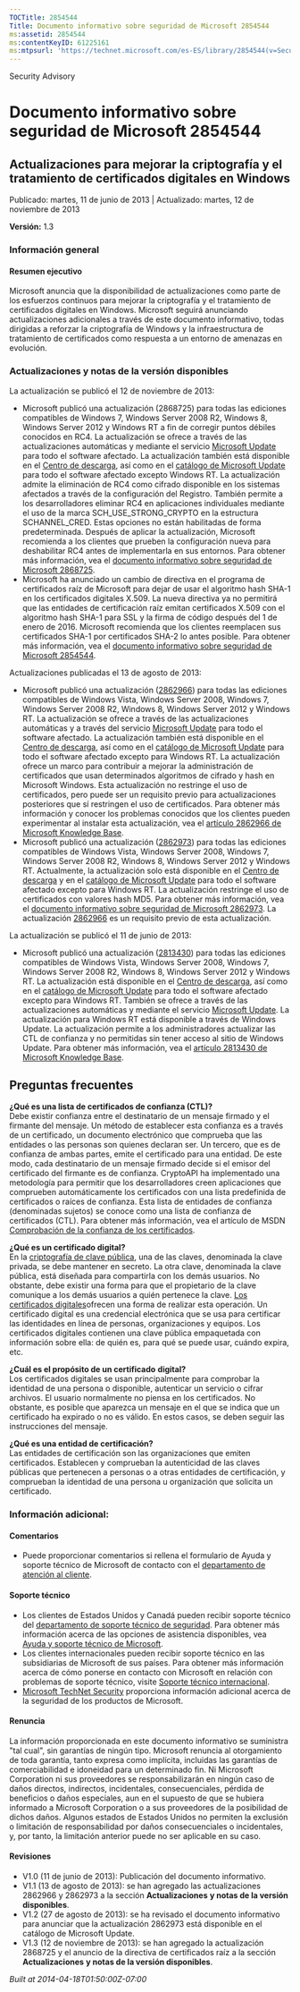 ```yaml
---
TOCTitle: 2854544
Title: Documento informativo sobre seguridad de Microsoft 2854544
ms:assetid: 2854544
ms:contentKeyID: 61225161
ms:mtpsurl: 'https://technet.microsoft.com/es-ES/library/2854544(v=Security.10)'
---
```


Security Advisory

Documento informativo sobre seguridad de Microsoft 2854544
==========================================================

Actualizaciones para mejorar la criptografía y el tratamiento de certificados digitales en Windows
--------------------------------------------------------------------------------------------------

Publicado: martes, 11 de junio de 2013 | Actualizado: martes, 12 de noviembre de 2013

**Versión:** 1.3

### Información general

#### Resumen ejecutivo

Microsoft anuncia que la disponibilidad de actualizaciones como parte de los esfuerzos continuos para mejorar la criptografía y el tratamiento de certificados digitales en Windows. Microsoft seguirá anunciando actualizaciones adicionales a través de este documento informativo, todas dirigidas a reforzar la criptografía de Windows y la infraestructura de tratamiento de certificados como respuesta a un entorno de amenazas en evolución.

### Actualizaciones y notas de la versión disponibles

La actualización se publicó el 12 de noviembre de 2013:

-   Microsoft publicó una actualización (2868725) para todas las ediciones compatibles de Windows 7, Windows Server 2008 R2, Windows 8, Windows Server 2012 y Windows RT a fin de corregir puntos débiles conocidos en RC4. La actualización se ofrece a través de las actualizaciones automáticas y mediante el servicio [Microsoft Update](http://go.microsoft.com/fwlink/?linkid=40747) para todo el software afectado. La actualización también está disponible en el [Centro de descarga](http://www.microsoft.com/download/default.aspx), así como en el [catálogo de Microsoft Update](http://go.microsoft.com/fwlink/?linkid=96155) para todo el software afectado excepto Windows RT. La actualización admite la eliminación de RC4 como cifrado disponible en los sistemas afectados a través de la configuración del Registro. También permite a los desarrolladores eliminar RC4 en aplicaciones individuales mediante el uso de la marca SCH\_USE\_STRONG\_CRYPTO en la estructura SCHANNEL\_CRED. Estas opciones no están habilitadas de forma predeterminada. Después de aplicar la actualización, Microsoft recomienda a los clientes que prueben la configuración nueva para deshabilitar RC4 antes de implementarla en sus entornos. Para obtener más información, vea el [documento informativo sobre seguridad de Microsoft 2868725](http://go.microsoft.com/fwlink/?linkid=329832).
-   Microsoft ha anunciado un cambio de directiva en el programa de certificados raíz de Microsoft para dejar de usar el algoritmo hash SHA-1 en los certificados digitales X.509. La nueva directiva ya no permitirá que las entidades de certificación raíz emitan certificados X.509 con el algoritmo hash SHA-1 para SSL y la firma de código después del 1 de enero de 2016. Microsoft recomienda que los clientes reemplacen sus certificados SHA-1 por certificados SHA-2 lo antes posible. Para obtener más información, vea el [documento informativo sobre seguridad de Microsoft 2854544](http://go.microsoft.com/fwlink/?linkid=329832).

Actualizaciones publicadas el 13 de agosto de 2013:

-   Microsoft publicó una actualización ([2862966](https://support.microsoft.com/kb/2862966)) para todas las ediciones compatibles de Windows Vista, Windows Server 2008, Windows 7, Windows Server 2008 R2, Windows 8, Windows Server 2012 y Windows RT. La actualización se ofrece a través de las actualizaciones automáticas y a través del servicio [Microsoft Update](http://go.microsoft.com/fwlink/?linkid=40747) para todo el software afectado. La actualización también está disponible en el [Centro de descarga](http://www.microsoft.com/download/default.aspx), así como en el [catálogo de Microsoft Update](http://go.microsoft.com/fwlink/?linkid=96155) para todo el software afectado excepto para Windows RT. La actualización ofrece un marco para contribuir a mejorar la administración de certificados que usan determinados algoritmos de cifrado y hash en Microsoft Windows. Esta actualización no restringe el uso de certificados, pero puede ser un requisito previo para actualizaciones posteriores que sí restringen el uso de certificados. Para obtener más información y conocer los problemas conocidos que los clientes pueden experimentar al instalar esta actualización, vea el [artículo 2862966 de Microsoft Knowledge Base](https://support.microsoft.com/kb/2862966).
-   Microsoft publicó una actualización ([2862973](https://support.microsoft.com/kb/2862973)) para todas las ediciones compatibles de Windows Vista, Windows Server 2008, Windows 7, Windows Server 2008 R2, Windows 8, Windows Server 2012 y Windows RT. Actualmente, la actualización solo está disponible en el [Centro de descarga](http://www.microsoft.com/download/default.aspx) y en el [catálogo de Microsoft Update](http://go.microsoft.com/fwlink/?linkid=96155) para todo el software afectado excepto para Windows RT. La actualización restringe el uso de certificados con valores hash MD5. Para obtener más información, vea el [documento informativo sobre seguridad de Microsoft 2862973](https://technet.microsoft.com/security/advisory/2862973). La actualización [2862966](http://support.microsoft.com/kb/2862966) es un requisito previo de esta actualización.

La actualización se publicó el 11 de junio de 2013:

-   Microsoft publicó una actualización ([2813430](https://support.microsoft.com/kb/2813430)) para todas las ediciones compatibles de Windows Vista, Windows Server 2008, Windows 7, Windows Server 2008 R2, Windows 8, Windows Server 2012 y Windows RT. La actualización está disponible en el [Centro de descarga](http://www.microsoft.com/download/default.aspx), así como en el [catálogo de Microsoft Update](http://go.microsoft.com/fwlink/?linkid=96155) para todo el software afectado excepto para Windows RT. También se ofrece a través de las actualizaciones automáticas y mediante el servicio [Microsoft Update](http://go.microsoft.com/fwlink/?linkid=40747). La actualización para Windows RT está disponible a través de Windows Update. La actualización permite a los administradores actualizar las CTL de confianza y no permitidas sin tener acceso al sitio de Windows Update. Para obtener más información, vea el [artículo 2813430 de Microsoft Knowledge Base](https://support.microsoft.com/kb/2813430).

Preguntas frecuentes
--------------------

**¿Qué es una lista de certificados de confianza (CTL)?**  
Debe existir confianza entre el destinatario de un mensaje firmado y el firmante del mensaje. Un método de establecer esta confianza es a través de un certificado, un documento electrónico que comprueba que las entidades o las personas son quienes declaran ser. Un tercero, que es de confianza de ambas partes, emite el certificado para una entidad. De este modo, cada destinatario de un mensaje firmado decide si el emisor del certificado del firmante es de confianza. CryptoAPI ha implementado una metodología para permitir que los desarrolladores creen aplicaciones que comprueben automáticamente los certificados con una lista predefinida de certificados o raíces de confianza. Esta lista de entidades de confianza (denominadas sujetos) se conoce como una lista de confianza de certificados (CTL). Para obtener más información, vea el artículo de MSDN [Comprobación de la confianza de los certificados](http://msdn.microsoft.com/en-us/library/aa376546(v=vs.85).aspx).

**¿Qué es un certificado digital?**  
En la [criptografía de clave pública](http://technet.microsoft.com/library/aa998077), una de las claves, denominada la clave privada, se debe mantener en secreto. La otra clave, denominada la clave pública, está diseñada para compartirla con los demás usuarios. No obstante, debe existir una forma para que el propietario de la clave comunique a los demás usuarios a quién pertenece la clave. [Los certificados digitales](http://technet.microsoft.com/en-us/library/cc962029.aspx)ofrecen una forma de realizar esta operación. Un certificado digital es una credencial electrónica que se usa para certificar las identidades en línea de personas, organizaciones y equipos. Los certificados digitales contienen una clave pública empaquetada con información sobre ella: de quién es, para qué se puede usar, cuándo expira, etc.

**¿Cuál es el propósito de un certificado** **digital?**  
Los certificados digitales se usan principalmente para comprobar la identidad de una persona o disponible, autenticar un servicio o cifrar archivos. El usuario normalmente no piensa en los certificados. No obstante, es posible que aparezca un mensaje en el que se indica que un certificado ha expirado o no es válido. En estos casos, se deben seguir las instrucciones del mensaje.

**¿Qué es una entidad de certificación?**  
Las entidades de certificación son las organizaciones que emiten certificados. Establecen y comprueban la autenticidad de las claves públicas que pertenecen a personas o a otras entidades de certificación, y comprueban la identidad de una persona u organización que solicita un certificado.

### Información adicional:

#### Comentarios

-   Puede proporcionar comentarios si rellena el formulario de Ayuda y soporte técnico de Microsoft de contacto con el [departamento de atención al cliente](https://support.microsoft.com/common/survey.aspx?scid=sw;en;1257&showpage=1&ws=technet&sd=tech).

#### Soporte técnico

-   Los clientes de Estados Unidos y Canadá pueden recibir soporte técnico del [departamento de soporte técnico de seguridad](http://go.microsoft.com/fwlink/?linkid=21131). Para obtener más información acerca de las opciones de asistencia disponibles, vea [Ayuda y soporte técnico de Microsoft](http://support.microsoft.com/).
-   Los clientes internacionales pueden recibir soporte técnico en las subsidiarias de Microsoft de sus países. Para obtener más información acerca de cómo ponerse en contacto con Microsoft en relación con problemas de soporte técnico, visite [Soporte técnico internacional](http://go.microsoft.com/fwlink/?linkid=21155).
-   [Microsoft TechNet Security](http://go.microsoft.com/fwlink/?linkid=21132) proporciona información adicional acerca de la seguridad de los productos de Microsoft.

#### Renuncia

La información proporcionada en este documento informativo se suministra "tal cual", sin garantías de ningún tipo. Microsoft renuncia al otorgamiento de toda garantía, tanto expresa como implícita, incluidas las garantías de comerciabilidad e idoneidad para un determinado fin. Ni Microsoft Corporation ni sus proveedores se responsabilizarán en ningún caso de daños directos, indirectos, incidentales, consecuenciales, pérdida de beneficios o daños especiales, aun en el supuesto de que se hubiera informado a Microsoft Corporation o a sus proveedores de la posibilidad de dichos daños. Algunos estados de Estados Unidos no permiten la exclusión o limitación de responsabilidad por daños consecuenciales o incidentales, y, por tanto, la limitación anterior puede no ser aplicable en su caso.

#### Revisiones

-   V1.0 (11 de junio de 2013): Publicación del documento informativo.
-   V1.1 (13 de agosto de 2013): se han agregado las actualizaciones 2862966 y 2862973 a la sección **Actualizaciones** **y notas de la versión disponibles**.
-   V1.2 (27 de agosto de 2013): se ha revisado el documento informativo para anunciar que la actualización 2862973 está disponible en el catálogo de Microsoft Update.
-   V1.3 (12 de noviembre de 2013): se han agregado la actualización 2868725 y el anuncio de la directiva de certificados raíz a la sección **Actualizaciones** **y notas de la versión disponibles**.

*Built at 2014-04-18T01:50:00Z-07:00*
